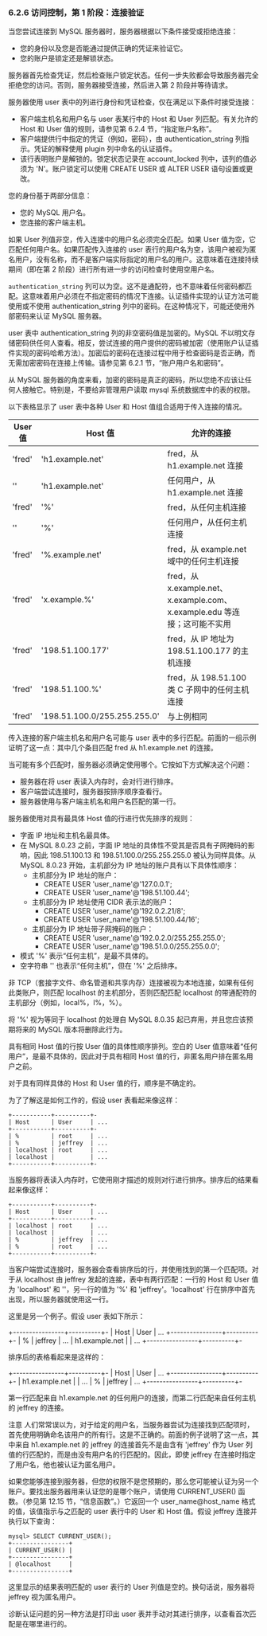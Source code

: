 ### 6.2.6 访问控制，第 1 阶段：连接验证

当您尝试连接到 MySQL 服务器时，服务器根据以下条件接受或拒绝连接：

- 您的身份以及您是否能通过提供正确的凭证来验证它。
- 您的账户是锁定还是解锁状态。

服务器首先检查凭证，然后检查账户锁定状态。任何一步失败都会导致服务器完全拒绝您的访问。否则，服务器接受连接，然后进入第 2 阶段并等待请求。

服务器使用 user 表中的列进行身份和凭证检查，仅在满足以下条件时接受连接：

- 客户端主机名和用户名与 user 表某行中的 Host 和 User 列匹配。有关允许的 Host 和 User 值的规则，请参见第 6.2.4 节，“指定账户名称”。
- 客户端提供行中指定的凭证（例如，密码），由 authentication_string 列指示。凭证的解释使用 plugin 列中命名的认证插件。
- 该行表明账户是解锁的。锁定状态记录在 account_locked 列中，该列的值必须为 'N'。账户锁定可以使用 CREATE USER 或 ALTER USER 语句设置或更改。

您的身份基于两部分信息：

- 您的 MySQL 用户名。
- 您连接的客户端主机。

如果 User 列值非空，传入连接中的用户名必须完全匹配。如果 User 值为空，它匹配任何用户名。如果匹配传入连接的 user 表行的用户名为空，该用户被视为匿名用户，没有名称，而不是客户端实际指定的用户名的用户。这意味着在连接持续期间（即在第 2 阶段）进行所有进一步的访问检查时使用空用户名。

`authentication_string` 列可以为空。这不是通配符，也不意味着任何密码都匹配。这意味着用户必须在不指定密码的情况下连接。认证插件实现的认证方法可能使用或不使用 authentication_string 列中的密码。在这种情况下，可能还使用外部密码来认证 MySQL 服务器。

user 表中 authentication_string 列的非空密码值是加密的。MySQL 不以明文存储密码供任何人查看。相反，尝试连接的用户提供的密码被加密（使用账户认证插件实现的密码哈希方法）。加密后的密码在连接过程中用于检查密码是否正确，而无需加密密码在连接上传输。请参见第 6.2.1 节，“账户用户名和密码”。

从 MySQL 服务器的角度来看，加密的密码是真正的密码，所以您绝不应该让任何人接触它。特别是，不要给非管理用户读取 mysql 系统数据库中的表的权限。

以下表格显示了 user 表中各种 User 和 Host 值组合适用于传入连接的情况。

| User 值 | Host 值          | 允许的连接                                                   |
| ------- | ---------------- | ------------------------------------------------------------ |
| 'fred'  | 'h1.example.net' | fred，从 h1.example.net 连接                                 |
| ''      | 'h1.example.net' | 任何用户，从 h1.example.net 连接                             |
| 'fred'  | '%'              | fred，从任何主机连接                                         |
| ''      | '%'              | 任何用户，从任何主机连接                                     |
| 'fred'  | '%.example.net'  | fred，从 example.net 域中的任何主机连接                      |
| 'fred'  | 'x.example.%'    | fred，从 x.example.net、x.example.com、x.example.edu 等连接；这可能不实用 |
| 'fred'  | '198.51.100.177' | fred，从 IP 地址为 198.51.100.177 的主机连接                 |
|'fred' | '198.51.100.%' | fred，从 198.51.100 类 C 子网中的任何主机连接 |
|'fred' | '198.51.100.0/255.255.255.0' | 与上例相同|

传入连接的客户端主机名和用户名可能与 user 表中的多行匹配。前面的一组示例证明了这一点：其中几个条目匹配 fred 从 h1.example.net 的连接。

当可能有多个匹配时，服务器必须确定使用哪个。它按如下方式解决这个问题：

- 服务器在将 user 表读入内存时，会对行进行排序。
- 客户端尝试连接时，服务器按排序顺序查看行。
- 服务器使用与客户端主机名和用户名匹配的第一行。

服务器使用对具有最具体 Host 值的行进行优先排序的规则：

- 字面 IP 地址和主机名最具体。
- 在 MySQL 8.0.23 之前，字面 IP 地址的具体性不受其是否具有子网掩码的影响，因此 198.51.100.13 和 198.51.100.0/255.255.255.0 被认为同样具体。从 MySQL 8.0.23 开始，主机部分为 IP 地址的账户具有以下具体性顺序：
  - 主机部分为 IP 地址的账户：
    - CREATE USER 'user_name'@'127.0.0.1';
    - CREATE USER 'user_name'@'198.51.100.44';
  - 主机部分为 IP 地址使用 CIDR 表示法的账户：
    - CREATE USER 'user_name'@'192.0.2.21/8';
    - CREATE USER 'user_name'@'198.51.100.44/16';
  - 主机部分为 IP 地址带子网掩码的账户：
    - CREATE USER 'user_name'@'192.0.2.0/255.255.255.0';
    - CREATE USER 'user_name'@'198.51.0.0/255.255.0.0';
- 模式 '%' 表示“任何主机”，是最不具体的。
- 空字符串 '' 也表示“任何主机”，但在 '%' 之后排序。

非 TCP（套接字文件、命名管道和共享内存）连接被视为本地连接，如果有任何此类账户，则匹配 localhost 的主机部分，否则匹配匹配 localhost 的带通配符的主机部分（例如，local%，l%，%）。

将 '%' 视为等同于 localhost 的处理自 MySQL 8.0.35 起已弃用，并且您应该预期将来的 MySQL 版本将删除此行为。

具有相同 Host 值的行按 User 值的具体性顺序排列。空白的 User 值意味着“任何用户”，是最不具体的，因此对于具有相同 Host 值的行，非匿名用户排在匿名用户之前。

对于具有同样具体的 Host 和 User 值的行，顺序是不确定的。

为了了解这是如何工作的，假设 user 表看起来像这样：

```
+-----------+----------+-
| Host      | User     | ...
+-----------+----------+-
| %         | root     | ...
| %         | jeffrey  | ...
| localhost | root     | ...
| localhost |          | ...
+-----------+----------+-
```

当服务器将表读入内存时，它使用刚才描述的规则对行进行排序。排序后的结果看起来像这样：

```
+-----------+----------+-
| Host      | User     | ...
+-----------+----------+-
| localhost | root     | ...
| localhost |          | ...
| %         | jeffrey  | ...
| %         | root     | ...
+-----------+----------+-
```

当客户端尝试连接时，服务器会查看排序后的行，并使用找到的第一个匹配项。对于从 localhost 由 jeffrey 发起的连接，表中有两行匹配：一行的 Host 和 User 值为 'localhost' 和 ''，另一行的值为 '%' 和 'jeffrey'。'localhost' 行在排序中首先出现，所以服务器就使用这一行。

这里是另一个例子。假设 user 表如下所示：

+----------------+----------+-
| Host           | User     | ...
+----------------+----------+-
| %              | jeffrey  | ...
| h1.example.net |          | ...
+----------------+----------+-

排序后的表格看起来是这样的：

+----------------+----------+-
| Host           | User     | ...
+----------------+----------+-
| h1.example.net |          | ...
| %              | jeffrey  | ...
+----------------+----------+-

第一行匹配来自 h1.example.net 的任何用户的连接，而第二行匹配来自任何主机的 jeffrey 的连接。

注意
人们常常误以为，对于给定的用户名，当服务器尝试为连接找到匹配项时，首先使用明确命名该用户的所有行。这是不正确的。前面的例子说明了这一点，其中来自 h1.example.net 的 jeffrey 的连接首先不是由含有 'jeffrey' 作为 User 列值的行匹配的，而是由没有用户名的行匹配的。因此，即使 jeffrey 在连接时指定了用户名，他也被认证为匿名用户。

如果您能够连接到服务器，但您的权限不是您预期的，那么您可能被认证为另一个账户。要找出服务器用来认证您的是哪个账户，请使用 CURRENT_USER() 函数。（参见第 12.15 节，“信息函数”。）它返回一个 user_name@host_name 格式的值，该值指示与之匹配的 user 表行中的 User 和 Host 值。假设 jeffrey 连接并执行以下查询：

```
mysql> SELECT CURRENT_USER();
+----------------+
| CURRENT_USER() |
+----------------+
| @localhost     |
+----------------+
```

这里显示的结果表明匹配的 user 表行的 User 列值是空的。换句话说，服务器将 jeffrey 视为匿名用户。

诊断认证问题的另一种方法是打印出 user 表并手动对其进行排序，以查看首次匹配是在哪里进行的。
